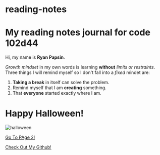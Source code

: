 # reading-notes

# My reading notes journal for code 102d44

Hi, my name is **Ryan Papsin**.

*Growth mindset* in my own words is learning **without** *limits or restraints*. Three things I will remind myself so I don't fall into a *fixed* mindet are:

1. **Taking a break** in itself can solve the problem.
2. Remind myself that I am **creating** something. 
3. That **everyone** started exactly where I am.

# Happy Halloween!
![halloween](robin-mikalsen-GKAmPimCH-w-unsplash.jpg)

[Go To PAge 2!](page2.md)

[Check Out My Github!](https://github.com/rpap75)
